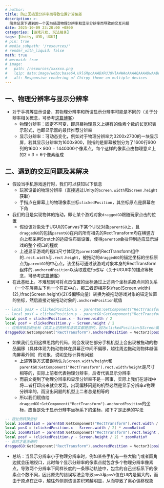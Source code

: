 ```yaml
---
# author:
title: 防止因搞混分辨率而导致位置计算偏差
description: >-
  简单记录下遇到的一个因为搞混物理分辨率和显示分辨率而导致的交互问题
date: 2025-10-09 23:20:00 +0800
categories: [游戏开发, 玩法相关]
tags: [Unity, U3D, UGUI]
# pin: true
# media_subpath: '/resources/'
# render_with_liquid: false
math: true
# mermaid: true
# image:
#   path: /resources/xxxxxx.png
#   lqip: data:image/webp;base64,UklGRpoAAABXRUJQVlA4WAoAAAAQAAAADwAABwAAQUxQSDIAAAARL0AmbZurmr57yyIiqE8oiG0bejIYEQTgqiDA9vqnsUSI6H+oAERp2HZ65qP/VIAWAFZQOCBCAAAA8AEAnQEqEAAIAAVAfCWkAALp8sF8rgRgAP7o9FDvMCkMde9PK7euH5M1m6VWoDXf2FkP3BqV0ZYbO6NA/VFIAAAA
#   alt: Responsive rendering of Chirpy theme on multiple devices
---
```


## 一、物理分辨率与显示分辨率
- 对于手机等显示设备，其物理分辨率和所谓显示分辨率可能是不同的（关于分辨率相关概念，可参考[这篇博客](https://blog.csdn.net/qq_34115899/article/details/105566707)）
    - 物理分辨率：固定不可变，即屏幕物理意义上拥有的像素个数的长宽积表示形式，也即显示器的最佳推荐分辨率
    - 显示分辨率：可动态变化，例如对于物理分辨率为3200x2700的一块显示屏，若其显示分辨率为1600x900，则指的是屏幕被划分为了$1600$行$900$列的$1600\times900=1440000$个像素点，每个这样的像素点由物理意义上的$2\times3=6$个像素组成

## 二、遇到的交互问题及其解决
- 假设当手机游戏运行时，我们可以获知以下信息
    - 玩家设备的物理分辨率（直接通过Unity的`Screen.width`和`Screen.height`获取）
    - 手指点在屏幕上的物理像素坐标`clickedPosition`，其坐标原点是屏幕左下角
- 我们的目是实现物体的拖动，即让某个游戏对象`draggedGO`跟随玩家点击的位置
    - 假设该对象处于UGUI的Canvas下某个UI父对象`parentGO`上，且`draggedGO`的包括`parentGO`在内的所有祖先的RectTransform均在横竖方向上都采用Stretch的适应性布局设置，使得`parentGO`会拉伸到适应显示游戏的整个视口的程度
    - 上述显示游戏的视口尺寸体现为`parentGO`的RectTransform组件的`.rect.width`与`.rect.height`，被拖动的`draggedGO`的锚定坐标的坐标原点为`parentGO`的中心点，该坐标可通过该游戏对象本身的RectTransform组件的`.anchoredPosition`以读取或进行改写（关于UGUI中的锚点等概念，可参考[这篇博客](https://juejin.cn/post/6992876202507632677)）
- 在此基础上，不难想到可将点击位置的坐标通过上述两个坐标系原点间的关系（一个在屏幕左下角一个在正中心，那二者即相差$(\frac{Screen.width}{2},\frac{Screen.height}{2})$偏移向量）转换为被拖动游戏对象的锚定位置的坐标，然后直接对被拖动对象的`.anchoredPosition`赋值

```lua
-- local posX = clickedPosition.x - parentGO:GetComponent("RectTransform").rect.width / 2
-- local posY = clickedPosition.y - parentGO:GetComponent("RectTransform").rect.height / 2
local posX = clickedPosition.x - Screen.width / 2
local posY = clickedPosition.y - Screen.height / 2
-- 应用转换后的坐标（其实上述两种写法其实都是错的，因为clickedPosition与Screen属物理分辨率坐标系，而anchoredPosition则属显示分辨率坐标系）
draggedGO:GetComponent("RectTransform").anchoredPosition = Vector3(posX, posY, 0)
```

- 如果我们应用这样思路的代码，则会发现在部分手机机型上会出现被拖动的物品偏移（具体体现为拖动物体在屏幕正中间不偏移，越往周边拖动则物体越偏向屏幕外侧）的现象，说明坐标计算有问题
    - 上述转换方式错误地认为`Screen.width/height`和`parentGO:GetComponent("RectTransform").rect.width/height`是尺寸相等的，实际上前者代表物理分辨率，后者代表显示分辨率
    - 而前文提到了物理分辨率和显示分辨率不是一回事，实际上我们在游戏中将二者打印出来就会发现，出现偏移问题的机型必然是显示分辨率$\leq$物理分辨率的，而没出问题的机型上二者总是相等的
    - 所以我们赋值给`draggedGO:GetComponent("RectTransform").anchoredPosition`的坐标，应当是处于显示分辨率坐标系下的坐标，如下才是正确的写法

```lua
-- 按比例转换坐标
local zoomRatioX = parentGO:GetComponent("RectTransform").rect.width / Screen.width
local posX = (clickedPosition.x - Screen.width / 2) * zoomRatioX
local zoomRatioY = parentGO:GetComponent("RectTransform").rect.height / Screen.height
local posY = (clickedPosition.y - Screen.height / 2) * zoomRatioY
-- 此时才是正确的
draggedGO:GetComponent("RectTransform").anchoredPosition = Vector3(posX, posY, 0)
```

- 总结：当显示分辨率小于物理分辨率时，例如某些手机有一些大脑门或者圆角边就会压缩视口，此时每个显示分辨率的像素点就包含多个物理分辨率像素点，导致两个分辨率下同样长度的一条移动轨迹中，包含的自己坐标系下的像素点个数不同，因此原先的错误写法会导致`posX`与`posY`值在UI内是偏大的，而由于原点在正中，越往外侧则该误差积累越明显，从而导致了离心偏移现象
